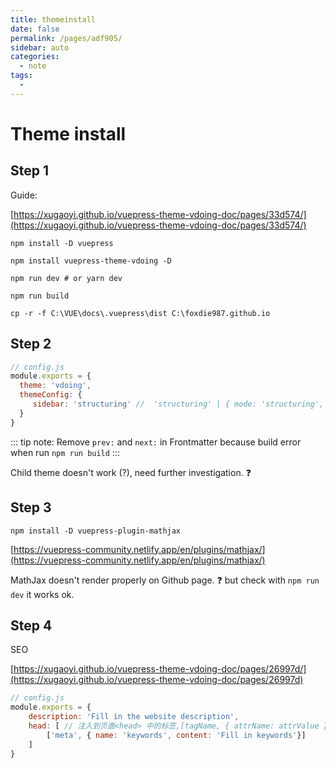 ```yaml
---
title: themeinstall
date: false
permalink: /pages/adf905/
sidebar: auto
categories:
  - note
tags:
  -
---
```

# Theme install

## Step 1

Guide:

[https://xugaoyi.github.io/vuepress-theme-vdoing-doc/pages/33d574/](https://xugaoyi.github.io/vuepress-theme-vdoing-doc/pages/33d574/)

``` shell
npm install -D vuepress

npm install vuepress-theme-vdoing -D

npm run dev # or yarn dev

npm run build

cp -r -f C:\VUE\docs\.vuepress\dist C:\foxdie987.github.io

```

## Step 2

``` js
// config.js
module.exports = {
  theme: 'vdoing',
  themeConfig: {
     sidebar: 'structuring' //  'structuring' | { mode: 'structuring', collapsable: Boolean} | 'auto' | 自定义
  }
}
```

::: tip note:
Remove  `prev:` and `next:` in Frontmatter because build error when run `npm run build`
:::

Child theme doesn't work (?), need further investigation. :question:

## Step 3

``` shell
npm install -D vuepress-plugin-mathjax
```
[https://vuepress-community.netlify.app/en/plugins/mathjax/](https://vuepress-community.netlify.app/en/plugins/mathjax/)

MathJax doesn't render properly on Github page. :question: but check with `npm run dev` it works ok.

## Step 4

SEO

[https://xugaoyi.github.io/vuepress-theme-vdoing-doc/pages/26997d/](https://xugaoyi.github.io/vuepress-theme-vdoing-doc/pages/26997d)

``` js
// config.js
module.exports = {
    description: 'Fill in the website description',
    head: [ // 注入到页面<head> 中的标签,[tagName, { attrName: attrValue }]
        ['meta', { name: 'keywords', content: 'Fill in keywords'}]
    ]
}
```
